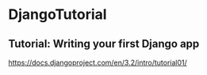 # DjangoTutorial
## Tutorial: Writing your first Django app
https://docs.djangoproject.com/en/3.2/intro/tutorial01/

